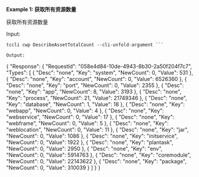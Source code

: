 **Example 1: 获取所有资源数量**

获取所有资源数量

Input: 

```
tccli cwp DescribeAssetTotalCount --cli-unfold-argument ```

Output: 
```
{
    "Response": {
        "RequestId": "058e4d84-10de-4943-8b30-2a50f204f7c7",
        "Types": [
            {
                "Desc": "none",
                "Key": "system",
                "NewCount": 0,
                "Value": 531
            },
            {
                "Desc": "none",
                "Key": "account",
                "NewCount": 0,
                "Value": 6526360
            },
            {
                "Desc": "none",
                "Key": "port",
                "NewCount": 0,
                "Value": 2355
            },
            {
                "Desc": "none",
                "Key": "app",
                "NewCount": 8,
                "Value": 3193
            },
            {
                "Desc": "none",
                "Key": "process",
                "NewCount": 21,
                "Value": 21749346
            },
            {
                "Desc": "none",
                "Key": "database",
                "NewCount": 1,
                "Value": 18
            },
            {
                "Desc": "none",
                "Key": "webapp",
                "NewCount": 0,
                "Value": 4
            },
            {
                "Desc": "none",
                "Key": "webservice",
                "NewCount": 0,
                "Value": 17
            },
            {
                "Desc": "none",
                "Key": "webframe",
                "NewCount": 0,
                "Value": 5
            },
            {
                "Desc": "none",
                "Key": "weblocation",
                "NewCount": 0,
                "Value": 11
            },
            {
                "Desc": "none",
                "Key": "jar",
                "NewCount": 0,
                "Value": 1086
            },
            {
                "Desc": "none",
                "Key": "initservice",
                "NewCount": 0,
                "Value": 1922
            },
            {
                "Desc": "none",
                "Key": "plantask",
                "NewCount": 0,
                "Value": 2950
            },
            {
                "Desc": "none",
                "Key": "env",
                "NewCount": 0,
                "Value": 5914763
            },
            {
                "Desc": "none",
                "Key": "coremodule",
                "NewCount": 0,
                "Value": 22143622
            },
            {
                "Desc": "none",
                "Key": "package",
                "NewCount": 0,
                "Value": 310039
            }
        ]
    }
}
```

